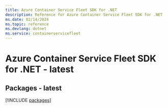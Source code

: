 ```yaml
---
title: Azure Container Service Fleet SDK for .NET
description: Reference for Azure Container Service Fleet SDK for .NET
ms.date: 02/14/2024
ms.topic: reference
ms.devlang: dotnet
ms.service: containerservicefleet
---
```

# Azure Container Service Fleet SDK for .NET - latest
## Packages - latest
[!INCLUDE [packages](container-service-fleet-index.md)]
